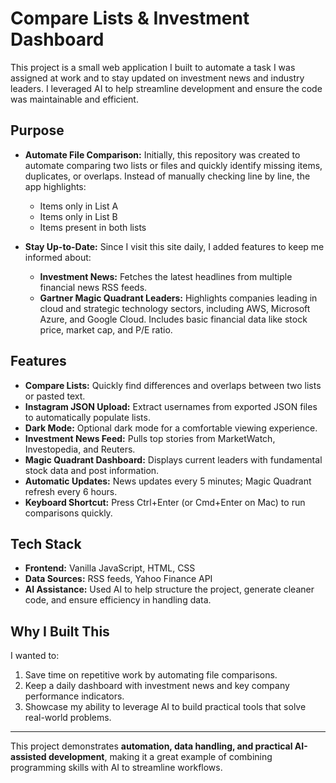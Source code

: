 # Compare Lists & Investment Dashboard

This project is a small web application I built to automate a task I was assigned at work and to stay updated on investment news and industry leaders. I leveraged AI to help streamline development and ensure the code was maintainable and efficient.

## Purpose

- **Automate File Comparison:** Initially, this repository was created to automate comparing two lists or files and quickly identify missing items, duplicates, or overlaps. Instead of manually checking line by line, the app highlights:
  - Items only in List A
  - Items only in List B
  - Items present in both lists

- **Stay Up-to-Date:** Since I visit this site daily, I added features to keep me informed about:
  - **Investment News:** Fetches the latest headlines from multiple financial news RSS feeds.
  - **Gartner Magic Quadrant Leaders:** Highlights companies leading in cloud and strategic technology sectors, including AWS, Microsoft Azure, and Google Cloud. Includes basic financial data like stock price, market cap, and P/E ratio.

## Features

- **Compare Lists:** Quickly find differences and overlaps between two lists or pasted text.
- **Instagram JSON Upload:** Extract usernames from exported JSON files to automatically populate lists.
- **Dark Mode:** Optional dark mode for a comfortable viewing experience.
- **Investment News Feed:** Pulls top stories from MarketWatch, Investopedia, and Reuters.
- **Magic Quadrant Dashboard:** Displays current leaders with fundamental stock data and post information.
- **Automatic Updates:** News updates every 5 minutes; Magic Quadrant refresh every 6 hours.
- **Keyboard Shortcut:** Press Ctrl+Enter (or Cmd+Enter on Mac) to run comparisons quickly.

## Tech Stack

- **Frontend:** Vanilla JavaScript, HTML, CSS
- **Data Sources:** RSS feeds, Yahoo Finance API
- **AI Assistance:** Used AI to help structure the project, generate cleaner code, and ensure efficiency in handling data.

## Why I Built This

I wanted to:

1. Save time on repetitive work by automating file comparisons.  
2. Keep a daily dashboard with investment news and key company performance indicators.  
3. Showcase my ability to leverage AI to build practical tools that solve real-world problems.  

---

This project demonstrates **automation, data handling, and practical AI-assisted development**, making it a great example of combining programming skills with AI to streamline workflows.
